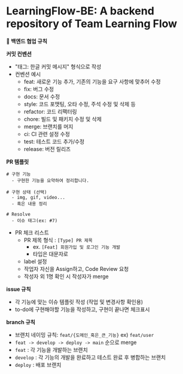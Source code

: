 # LearningFlow-BE: A backend repository of Team Learning Flow

**📝 백엔드 협업 규칙**

**커밋 컨벤션**

- "태그: 한글 커밋 메시지" 형식으로 작성
- 컨벤션 예시
    - feat: 새로운 기능 추가, 기존의 기능을 요구 사항에 맞추어 수정
    - fix: 버그 수정
    - docs: 문서 수정
    - style: 코드 포맷팅, 오타 수정, 주석 수정 및 삭제 등
    - refactor: 코드 리팩터링
    - chore: 빌드 및 패키지 수정 및 삭제
    - merge: 브랜치를 머지
    - ci: CI 관련 설정 수정
    - test: 테스트 코드 추가/수정
    - release: 버전 릴리즈

**PR 템플릿**

```
# 구현 기능
  - 구현한 기능을 요약하여 정리합니다.

# 구현 상태 (선택)
  - img, gif, video...
  - 혹은 내용 정리

# Resolve
  - 이슈 태그(ex: #7)
```

- PR 체크 리스트
    - PR 제목 형식 : `[Type] PR 제목`
        - ex. `[Feat] 회원가입 및 로그인 기능 개발`
        - 타입은 대문자로
    - label 설정
    - 작업자 자신을 Assign하고, Code Review 요청
    - 작성자 외 1명 확인 시 작성자가 merge

**issue 규칙**

- 각 기능에 맞는 이슈 템플릿 작성 (작업 및 변경사항 확인용)
- to-do에 구현해야할 기능을 작성하고, 구현이 끝나면 체크표시

**branch 규칙**

- 브랜치 네이밍 규칙: `feat/{도메인_혹은_큰_기능}` ex) `feat/user`
- `feat -> develop -> deploy -> main` 순으로 merge
- `feat` : 각 기능을 개발하는 브랜치
- `develop` : 각 기능의 개발을 완료하고 테스트 완료 후 병합하는 브랜치
- `deploy` : 배포 브랜치
